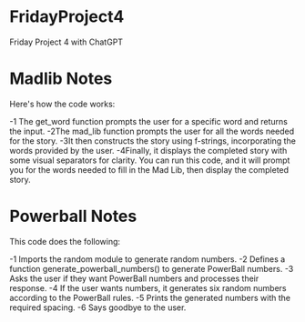 # FridayProject4
Friday Project 4 with ChatGPT

# Madlib Notes
 Here's how the code works:

-1 The get_word function prompts the user for a specific word and returns the input.
-2The mad_lib function prompts the user for all the words needed for the story.
-3It then constructs the story using f-strings, incorporating the words provided by the user.
-4Finally, it displays the completed story with some visual separators for clarity.
You can run this code, and it will prompt you for the words needed to fill in the Mad Lib, then display the completed story.

# Powerball Notes
This code does the following:

-1 Imports the random module to generate random numbers.
-2 Defines a function generate_powerball_numbers() to generate PowerBall numbers.
-3 Asks the user if they want PowerBall numbers and processes their response.
-4 If the user wants numbers, it generates six random numbers according to the PowerBall rules.
-5 Prints the generated numbers with the required spacing.
-6 Says goodbye to the user.